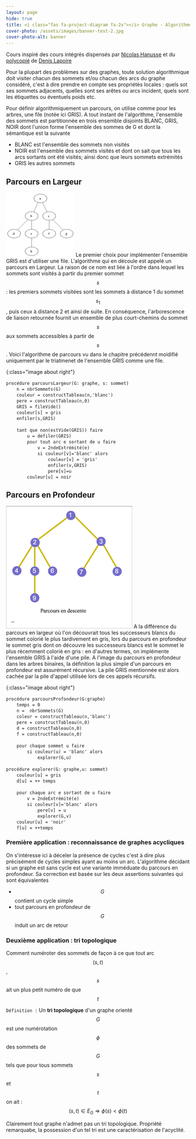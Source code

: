 ```yaml
---
layout: page
hide: true
title: <i class="fas fa-project-diagram fa-2x"></i> Graphe - Algorithmes de Parcours
cover-photo: /assets/images/banner-test-2.jpg
cover-photo-alt: banner
---
```


<script type="text/javascript" async
  src="https://cdn.mathjax.org/mathjax/latest/MathJax.js?config=TeX-MML-AM_CHTML">
</script>

Cours inspiré des cours intégrés dispensés par [Nicolas
Hanusse](https://www.labri.fr/index.php?n=Annuaires.Profile&id=Hanusse_ID1084917714)
et du
[polycopié](https://moodle.bordeaux-inp.fr/pluginfile.php/51350/mod_resource/content/1/cours-graphe.pdf)
de [Denis Lapoire](https://www.labri.fr/index.php?n=Annuaires.Profile&id=Lapoire_ID1084917727)

Pour la plupart des problèmes sur des graphes, toute solution algorithmique doit
visiter chacun des sommets et/ou chacun des arcs du graphe considéré, c'est à
dire prendre en compte ses propriétés locales : quels sot ses sommets adjacents,
quelles sont ses arêtes ou arcs incident, quels sont les étiquettes ou éventuels
poids etc.

Pour définir algorithmiquement un parcours, on utilise comme pour les arbres,
une file (notée ici GRIS). A tout instant de l'algorithme, l'ensemble des
sommets est partitionnée en trois ensemble disjoints BLANC, GRIS, NOIR dont
l'union forme l'ensemble des sommes de G et dont la sémantique est la suivante
+ BLANC est l'ensemble des sommets non visités
+ NOIR est l'ensemble des sommets visités et dont on sait que tous les arcs
  sortants ont été visités; ainsi donc que leurs sommets extrémités
+ GRIS les autres sommets

## <i class="fas fa-project-diagram"></i> Parcours en Largeur
![BFS]
Le premier choix pour implémenter l'ensemble GRIS est d'utiliser une file.
L'algorithme qui en découle est appelé un parcours en Largeur. La raison de ce
nom est liée à l'ordre dans lequel les sommets sont visités à partir du premier
sommet $$s$$ : les premiers sommets visitées sont les sommets à distance 1 du
sommet $$s_1$$, puis ceux à distance 2 et ainsi de suite. En conséquence,
l'arborescence de liaison retournée fournit un ensemble de plus court-chemins du
sommet $$s$$ aux sommets accessibles à partir de $$s$$. Voici l'algorithme de
parcours vu dans le chapitre précédennt moidifié uniquement par le triatmenet de
l'ensemble GRIS comme une file. 

[BFS]:/assets/images/graphe/BFS.gif
{:class="image about right"}

```
procédure parcoursLargeur(G: graphe, s: sommet)
    n = nbrSommets(G)
    couleur = constructTableau(n,'blanc')
    pere = constructTableau(n,0)
    GRIS = fileVide()
    couleur[s] = gris
    enfiler(s,GRIS)
    
    tant que non(estVide(GRIS)) faire
        u = défiler(GRIS)
        pour tout arc e sortant de u faire
            v = 2ndeExtrémité(e)
            si couleur[v]='blanc' alors
                couleur[v] = 'gris'
                enfiler(v,GRIS)
                pere[v]=u
        couleur[u] = noir
```

## <i class="fas fa-project-diagram"></i> Parcours en Profondeur
![DFS]
A la différence du parcours en largeur où l'on découvrait tous les successeurs
blancs du sommet colorié le plus tardivement en gris, lors du parcours en
profondeur le sommet gris dont on découvre les successeurs blancs est le sommet
le plus récemment colorié en gris : en d'autres termes, on implémente l'ensemble
GRIS à l'aide d'une pile. A l'image du parcours en profondeur dans les arbres
binaires, la définition la plus simple d'un parcours en profondeur est
assurément récursive. La pile GRIS mentionnée est alors cachée par la pile
d'appel utilisée lors de ces appels récursifs. 

[DFS]:/assets/images/graphe/DFS.gif
{:class="image about right"}

```
procédure parcoursProfondeur(G:graphe)
    temps = 0
    n =  nbrSommets(G)
    coleur = constructTableau(n,'blanc')
    pere = constructTableau(n,0)
    d = constructTableau(n,0)
    f = constructTableau(n,0)
    
    pour chaque sommet u faire
        si couleur(u) = 'blanc' alors
            explorer(G,u)

procédure explorer(G: graphe,u: sommet)
    couleur[u] = gris
    d[u] = ++ temps
    
    pour chaque arc e sortant de u faire
        v = 2ndeExtrémité(e)
        si couleur[v]='blanc' alors
            pere[v] = u
            explorer(G,v)
    couleur[u] = 'noir'
    f[u] = ++temps
```

### Première application : reconnaissance de graphes acycliques
On s'intéresse ici à déceler la présence de cycles c'est à dire plus précisément
de cycles simples ayant au moins un arc. L'algorithme décidant si un graphe est
sans cycle est une variante imméduate du parcours en profondeur. Sa correction
est basée sur les deux assertions suivantes qui sont équivalentes
+ $$G$$ contient un cycle simple
+ tout parcours en profondeur de $$G$$ induit un arc de retour

### Deuxième application : tri topologique
Comment numéroter des sommets de façon à ce que tout arc $$(s,t)$$, $$s$$ ait un
plus petit numéro de que $$t$$

`Définition :` Un **tri topologique** d'un graphe orienté $$G$$ est une
numérotation $$\phi$$ des sommets de $$G$$ tels que pour tous sommets $$s$$ et
$$t$$ on ait : $$(s,t) \in E_G \Rightarrow \phi(s) < \phi(t)$$

Clairement tout graphe n'admet pas un tri topologique. Propriété remarquabe, la
possession d'un tel tri est une caractérisation de l'acyclité.

